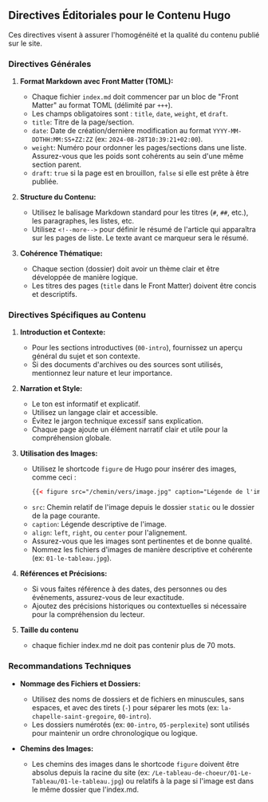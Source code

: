 ## Directives Éditoriales pour le Contenu Hugo

Ces directives visent à assurer l'homogénéité et la qualité du contenu publié sur le site.

### Directives Générales

1.  **Format Markdown avec Front Matter (TOML):**
    *   Chaque fichier `index.md` doit commencer par un bloc de "Front Matter" au format TOML (délimité par `+++`).
    *   Les champs obligatoires sont : `title`, `date`, `weight`, et `draft`.
    *   `title`: Titre de la page/section.
    *   `date`: Date de création/dernière modification au format `YYYY-MM-DDTHH:MM:SS+ZZ:ZZ` (ex: `2024-08-28T10:39:21+02:00`).
    *   `weight`: Numéro pour ordonner les pages/sections dans une liste. Assurez-vous que les poids sont cohérents au sein d'une même section parent.
    *   `draft`: `true` si la page est en brouillon, `false` si elle est prête à être publiée.

2.  **Structure du Contenu:**
    *   Utilisez le balisage Markdown standard pour les titres (`#`, `##`, etc.), les paragraphes, les listes, etc.
    *   Utilisez `<!--more-->` pour définir le résumé de l'article qui apparaîtra sur les pages de liste. Le texte avant ce marqueur sera le résumé.

3.  **Cohérence Thématique:**
    *   Chaque section (dossier) doit avoir un thème clair et être développée de manière logique.
    *   Les titres des pages (`title` dans le Front Matter) doivent être concis et descriptifs.

### Directives Spécifiques au Contenu

1.  **Introduction et Contexte:**
    *   Pour les sections introductives (`00-intro`), fournissez un aperçu général du sujet et son contexte.
    *   Si des documents d'archives ou des sources sont utilisés, mentionnez leur nature et leur importance.

2.  **Narration et Style:**
    *   Le ton est informatif et explicatif.
    *   Utilisez un langage clair et accessible.
    *   Évitez le jargon technique excessif sans explication.
    *   Chaque page ajoute un élément narratif clair et utile pour la compréhension globale.


3.  **Utilisation des Images:**
    *   Utilisez le shortcode `figure` de Hugo pour insérer des images, comme ceci :
        ```html
        {{< figure src="/chemin/vers/image.jpg" caption="Légende de l'image." align="right" >}}
        ```
    *   `src`: Chemin relatif de l'image depuis le dossier `static` ou le dossier de la page courante.
    *   `caption`: Légende descriptive de l'image.
    *   `align`: `left`, `right`, ou `center` pour l'alignement.
    *   Assurez-vous que les images sont pertinentes et de bonne qualité.
    *   Nommez les fichiers d'images de manière descriptive et cohérente (ex: `01-le-tableau.jpg`).

4.  **Références et Précisions:**
    *   Si vous faites référence à des dates, des personnes ou des événements, assurez-vous de leur exactitude.
    *   Ajoutez des précisions historiques ou contextuelles si nécessaire pour la compréhension du lecteur.

5. **Taille du contenu**
    * chaque fichier index.md ne doit pas contenir plus de 70 mots.

### Recommandations Techniques

*   **Nommage des Fichiers et Dossiers:**
    *   Utilisez des noms de dossiers et de fichiers en minuscules, sans espaces, et avec des tirets (`-`) pour séparer les mots (ex: `la-chapelle-saint-gregoire`, `00-intro`).
    *   Les dossiers numérotés (ex: `00-intro`, `05-perplexite`) sont utilisés pour maintenir un ordre chronologique ou logique.

*   **Chemins des Images:**
    *   Les chemins des images dans le shortcode `figure` doivent être absolus depuis la racine du site (ex: `/Le-tableau-de-choeur/01-Le-Tableau/01-le-tableau.jpg`) ou relatifs à la page si l'image est dans le même dossier que l'index.md.
